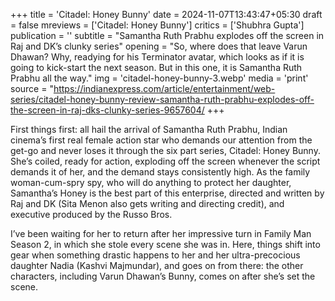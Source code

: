 +++
title = 'Citadel: Honey Bunny'
date = 2024-11-07T13:43:47+05:30
draft = false
mreviews = ['Citadel: Honey Bunny']
critics = ['Shubhra Gupta']
publication = ''
subtitle = "Samantha Ruth Prabhu explodes off the screen in Raj and DK’s clunky series"
opening = "So, where does that leave Varun Dhawan? Why, readying for his Terminator avatar, which looks as if it is going to kick-start the next season. But in this one, it is Samantha Ruth Prabhu all the way."
img = 'citadel-honey-bunny-3.webp'
media = 'print'
source = "https://indianexpress.com/article/entertainment/web-series/citadel-honey-bunny-review-samantha-ruth-prabhu-explodes-off-the-screen-in-raj-dks-clunky-series-9657604/
+++

First things first: all hail the arrival of Samantha Ruth Prabhu, Indian cinema’s first real female action star who demands our attention from the get-go and never loses it through the six part series, Citadel: Honey Bunny. She’s coiled, ready for action, exploding off the screen whenever the script demands it of her, and the demand stays consistently high. As the family woman-cum-spry spy, who will do anything to protect her daughter, Samantha’s Honey is the best part of this enterprise, directed and written by Raj and DK (Sita Menon also gets writing and directing credit), and executive produced by the Russo Bros.

I’ve been waiting for her to return after her impressive turn in Family Man Season 2, in which she stole every scene she was in. Here, things shift into gear when something drastic happens to her and her ultra-precocious daughter Nadia (Kashvi Majmundar), and goes on from there: the other characters, including Varun Dhawan’s Bunny, comes on after she’s set the scene.
